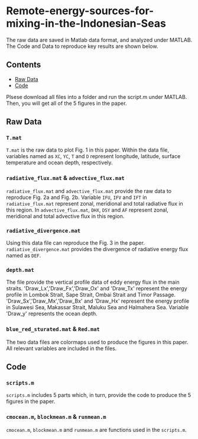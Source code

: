 # Remote-energy-sources-for-mixing-in-the-Indonesian-Seas

The raw data are saved in Matlab data format, and analyzed under MATLAB. The Code and Data to reproduce key results are shown below. 
## Contents
<!-- toc -->
- [Raw Data](#raw-data)
- [Code](#code)
<!-- tocstop -->
Plsese download all files into a folder and run the script.m under MATLAB. Then, you will get all of the 5 figures in the paper. 
## Raw Data

### `T.mat`
 
`T.mat` is the raw data to plot Fig. 1 in this paper. Within the data file, variables named as `XC`, `YC`, `T` and `D` represent longitude, latitude, surface temperature and ocean depth, respectively. 

### `radiative_flux.mat` & `advective_flux.mat`

`radiative_flux.mat` and `advective_flux.mat` provide the raw data to reproduce Fig. 2a and Fig. 2b. Variable `IFU`, `IFV` and `IFT` in `radiative_flux.mat` represent zonal, meridional and total radiative flux in this region. In `advective_flux.mat`, `DHX`, `DSY` and `AF` represent zonal, meridional and total advective flux in this region. 

### `radiative_divergence.mat` 

Using this data file can reproduce the Fig. 3 in the paper. `radiative_divergence.mat` provides the divergence of radiative energy flux named as `DEF`. 

### `depth.mat`

The file provide the vertical profile data of eddy energy flux in the main straits. 'Draw_Lx','Draw_Fx','Draw_Ox' and 'Draw_Tx' represent the energy profile in Lombok Strait, Sape Strait, Ombai Strait and Timor Passage. 'Draw_Sx','Draw_Mx','Draw_Bx' and 'Draw_Hx' represent the energy profile in Sulawesi Sea, Makassar Strait, Maluku Sea and Halmahera Sea. Variable 'Draw_y' represents the ocean depth.

### `blue_red_sturated.mat` & `Red.mat` 

The two data files are colormaps used to produce the figures in this paper. All relevant variables are included in the files. 


## Code

### `scripts.m`

`scripts.m` includes 5 parts which, in turn, provide the code to produce the 5 figures in the paper.

### `cmocean.m`, `blockmean.m` & `runmean.m` 

`cmocean.m`, `blockmean.m` and  `runmean.m` are functions used in the `scripts.m`.


